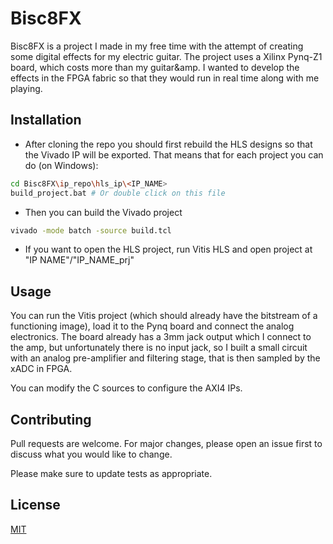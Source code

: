 # Bisc8FX

Bisc8FX is a project I made in my free time with the attempt of creating some digital effects for my electric guitar. The project uses a Xilinx Pynq-Z1 board, which costs more than my guitar&amp. I wanted to develop the effects in the FPGA fabric so that they would run in real time along with me playing. 

## Installation
* After cloning the repo you should first rebuild the HLS designs so that the Vivado IP will be exported. That means that for each project you can do (on Windows):

```bash
cd Bisc8FX\ip_repo\hls_ip\<IP_NAME> 
build_project.bat # Or double click on this file
```


* Then you can build the Vivado project

```bash
vivado -mode batch -source build.tcl
```

* If you want to open the HLS project, run Vitis HLS and open project at "IP NAME"/"IP_NAME_prj" 

## Usage

You can run the Vitis project (which should already have the bitstream of a functioning image), load it to the Pynq board and connect the analog electronics. The board already has a 3mm jack output which I connect to the amp, but unfortunately there is no input jack, so I built a small circuit with an analog pre-amplifier and filtering stage, that is then sampled by the xADC in FPGA.

You can modify the C sources to configure the AXI4 IPs. 

## Contributing
Pull requests are welcome. For major changes, please open an issue first to discuss what you would like to change.

Please make sure to update tests as appropriate.

## License
[MIT](https://choosealicense.com/licenses/mit/)